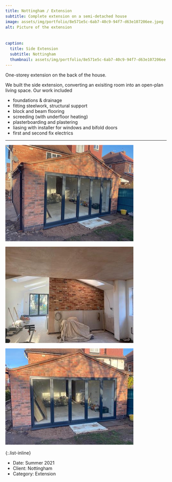 ```yaml
---
title: Nottingham / Extension
subtitle: Complete extension on a semi-detached house
image: assets/img/portfolio/8e571e5c-6ab7-40c9-94f7-d63e107206ee.jpeg
alt: Picture of the extension


caption:
  title: Side Extension
  subtitle: Nottingham
  thumbnail: assets/img/portfolio/8e571e5c-6ab7-40c9-94f7-d63e107206ee.jpeg
---
```


One-storey extension on the back of the house.

We built the side extension, converting an exisiting room into an open-plan living space. Our work included

<ul style="text-align: left">
<li>foundations & drainage</li>
<li>fitting steelwork, structural support</li>
<li>block and beam flooring</li>
<li>screeding (with underfloor heating)</li>
<li>plasterboarding and plastering</li>
<li>liasing with installer for windows and bifold doors</li>
<li>first and second fix electrics</li>
</ul>

<!--- {{ site.url }}{{ site.baseurl }} !-->


<hr>

![image 2](assets/img/portfolio/8e571e5c-6ab7-40c9-94f7-d63e107206ee.jpeg)

![image 3](assets/img/portfolio/a129f523-10a9-410d-b418-ce526a8b72fc.JPG)

![image 4](assets/img/portfolio/c7cd7285-8669-4b2a-af8b-0f2246158751.JPG)

{:.list-inline}
- Date: Summer 2021
- Client: Nottingham
- Category: Extension

